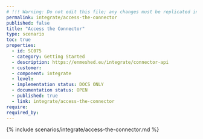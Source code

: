 ```yaml
---
# !!! Warning: Do not edit this file; any changes must be replicated in Excel !!!
permalink: integrate/access-the-connector
published: false
title: "Access the Connector"
type: scenario
toc: true
properties:
  - id: SC075
  - category: Getting Started
  - description: https://enmeshed.eu/integrate/connector-api
  - customer:
  - component: integrate
  - level:
  - implementation status: DOCS ONLY
  - documentation status: OPEN
  - published: true
  - link: integrate/access-the-connector
require:
required_by:
---
```


{% include scenarios/integrate/access-the-connector.md %}
